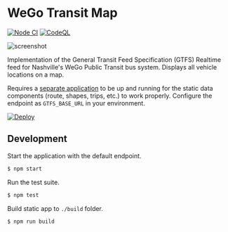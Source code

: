 # WeGo Transit Map

[![Node CI](https://github.com/transitnownash/wego-bus-map/actions/workflows/nodejs.yml/badge.svg)](https://github.com/transitnownash/wego-bus-map/actions/workflows/nodejs.yml) [![CodeQL](https://github.com/transitnownash/wego-bus-map/actions/workflows/codeql-analysis.yml/badge.svg)](https://github.com/transitnownash/wego-bus-map/actions/workflows/codeql-analysis.yml)

![screenshot](screenshot.png)

Implementation of the General Transit Feed Specification (GTFS) Realtime feed for Nashville's WeGo Public Transit bus system. Displays all vehicle locations on a map.

Requires a [separate application](https://github.com/transitnownash/gtfs-rails-api) to be up and running for the static data components (route, shapes, trips, etc.) to work properly. Configure the endpoint as `GTFS_BASE_URL` in your environment.

[![Deploy](https://www.herokucdn.com/deploy/button.svg)](https://heroku.com/deploy)

## Development

Start the application with the default endpoint.

```bash
$ npm start
```

Run the test suite.

```bash
$ npm test
```

Build static app to `./build` folder.

```bash
$ npm run build
```
